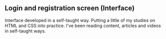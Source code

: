 ## Login and registration screen (Interface)
Interface developed in a self-taught way. Putting a little of my studies on HTML and CSS into practice.
I've been reading content, articles and videos in self-taught ways.
